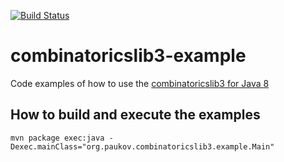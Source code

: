 [![Build Status](https://travis-ci.org/dpaukov/combinatoricslib3-example.svg?branch=master)](https://travis-ci.org/dpaukov/combinatoricslib3-example)

# combinatoricslib3-example
Code examples of how to use the [combinatoricslib3 for Java 8](https://github.com/dpaukov/combinatoricslib3)

## How to build and execute the examples

```
mvn package exec:java -Dexec.mainClass="org.paukov.combinatoricslib3.example.Main"
```
